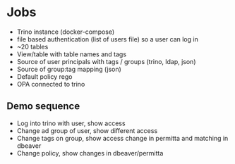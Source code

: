 # Jobs

* Trino instance (docker-compose)
 * file based authentication (list of users file) so a user can log in
 * ~20 tables
 * View/table with table names and tags
* Source of user principals with tags / groups (trino, ldap, json)
* Source of group:tag mapping (json)
* Default policy rego
* OPA connected to trino

## Demo sequence
* Log into trino with user, show access
* Change ad group of user, show different access
* Change tags on group, show access change in permitta and matching in dbeaver
* Change policy, show changes in dbeaver/permitta
